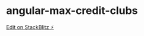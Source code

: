 # angular-max-credit-clubs

[Edit on StackBlitz ⚡️](https://stackblitz.com/edit/angular-max-credit-clubs)